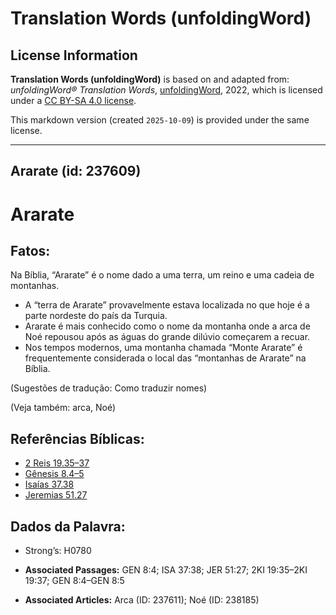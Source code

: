 # Translation Words (unfoldingWord)

## License Information

**Translation Words (unfoldingWord)** is based on and adapted from: _unfoldingWord® Translation Words_, [unfoldingWord](https://unfoldingword.org/utw), 2022, which is licensed under a [CC BY-SA 4.0 license](https://creativecommons.org/licenses/by-sa/4.0/legalcode.en).

This markdown version (created `2025-10-09`) is provided under the same license.



--------------------------------

## Ararate (id: 237609)

Ararate
=======

Fatos:
------

Na Bíblia, “Ararate” é o nome dado a uma terra, um reino e uma cadeia de montanhas.

* A “terra de Ararate” provavelmente estava localizada no que hoje é a parte nordeste do país da Turquia.
* Ararate é mais conhecido como o nome da montanha onde a arca de Noé repousou após as águas do grande dilúvio começarem a recuar.
* Nos tempos modernos, uma montanha chamada “Monte Ararate” é frequentemente considerada o local das “montanhas de Ararate” na Bíblia.

(Sugestões de tradução: Como traduzir nomes)

(Veja também: arca, Noé)

Referências Bíblicas:
---------------------

* [2 Reis 19\.35–37](https://ref.ly/2Kgs19:35-2Kgs19:37)
* [Gênesis 8\.4–5](https://ref.ly/Gen8:4-Gen8:5)
* [Isaías 37\.38](https://ref.ly/Isa37:38)
* [Jeremias 51\.27](https://ref.ly/Jer51:27)

Dados da Palavra:
-----------------

* Strong’s: H0780

* **Associated Passages:** GEN 8:4; ISA 37:38; JER 51:27; 2KI 19:35–2KI 19:37; GEN 8:4–GEN 8:5
* **Associated Articles:** Arca (ID: 237611); Noé (ID: 238185)

